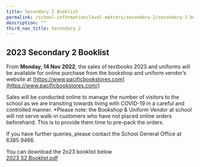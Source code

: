 ```yaml
---
title: Secondary 2 Booklist
permalink: /school-information/level-matters/secondary-2/secondary-2-booklist/
description: ""
third_nav_title: Secondary 2
---
```

2023 Secondary 2 Booklist
-------------------------

From **Monday, 14 Nov 2022**, the sales of textbooks 2023 and uniforms will be available for online purchase from the bookshop and uniform vendor’s website at [https://www.pacificbookstores.com](https://www.pacificbookstores.com/)  
  
Sales will be conducted online to manage the number of visitors to the school as we are transiting towards living with COVID-19 in a careful and controlled manner. \*Please note: the Bookshop & Uniform Vendor at school will not serve walk-in customers who have not placed online orders beforehand. This is to provide them time to pre-pack the orders.  
  
If you have further queries, please contact the School General Office at 6385 9466.  
  
You can download the 2o23 booklist below  
[2023 S2 Booklist.pdf](/files/2023%20S2%20Booklist.pdf)
